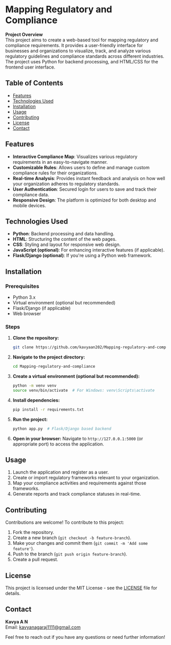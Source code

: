 # Mapping Regulatory and Compliance

**Project Overview**  
This project aims to create a web-based tool for mapping regulatory and compliance requirements. It provides a user-friendly interface for businesses and organizations to visualize, track, and analyze various regulatory guidelines and compliance standards across different industries. The project uses Python for backend processing, and HTML/CSS for the frontend user interface.

## Table of Contents
- [Features](#features)
- [Technologies Used](#technologies-used)
- [Installation](#installation)
- [Usage](#usage)
- [Contributing](#contributing)
- [License](#license)
- [Contact](#contact)

## Features
- **Interactive Compliance Map**: Visualizes various regulatory requirements in an easy-to-navigate manner.
- **Customizable Rules**: Allows users to define and manage custom compliance rules for their organizations.
- **Real-time Analysis**: Provides instant feedback and analysis on how well your organization adheres to regulatory standards.
- **User Authentication**: Secured login for users to save and track their compliance data.
- **Responsive Design**: The platform is optimized for both desktop and mobile devices.

## Technologies Used
- **Python**: Backend processing and data handling.
- **HTML**: Structuring the content of the web pages.
- **CSS**: Styling and layout for responsive web design.
- **JavaScript (optional)**: For enhancing interactive features (if applicable).
- **Flask/Django (optional)**: If you're using a Python web framework.

## Installation

### Prerequisites
- Python 3.x
- Virtual environment (optional but recommended)
- Flask/Django (if applicable)
- Web browser

### Steps
1. **Clone the repository:**
   ```bash
   git clone https://github.com/kavyaan202/Mapping-regulatory-and-compliance.git
   ```
2. **Navigate to the project directory:**
   ```bash
   cd Mapping-regulatory-and-compliance
   ```
3. **Create a virtual environment (optional but recommended):**
   ```bash
   python -m venv venv
   source venv/bin/activate  # For Windows: venv\Scripts\activate
   ```
4. **Install dependencies:**
   ```bash
   pip install -r requirements.txt
   ```
5. **Run the project:**
   ```bash
   python app.py  # Flask/Django based backend
   ```

6. **Open in your browser:**
   Navigate to `http://127.0.0.1:5000` (or appropriate port) to access the application.

## Usage
1. Launch the application and register as a user.
2. Create or import regulatory frameworks relevant to your organization.
3. Map your compliance activities and requirements against those frameworks.
4. Generate reports and track compliance statuses in real-time.

## Contributing
Contributions are welcome! To contribute to this project:
1. Fork the repository.
2. Create a new branch (`git checkout -b feature-branch`).
3. Make your changes and commit them (`git commit -m 'Add some feature'`).
4. Push to the branch (`git push origin feature-branch`).
5. Create a pull request.

## License
This project is licensed under the MIT License - see the [LICENSE](LICENSE) file for details.

## Contact
**Kavya A N**  
Email: kavyanagaraj1111@gmail.com

Feel free to reach out if you have any questions or need further information!
